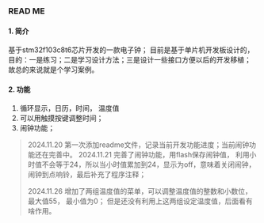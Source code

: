 ### READ ME



#### 1. 简介
基于stm32f103c8t6芯片开发的一款电子钟；
目前是基于单片机开发板设计的，目的：一是练习；二是学习设计方法；三是设计一些接口方便以后的开发移植；
故总的来说就是个学习案例。

#### 2. 功能
1. 循环显示，日历，时间， 温度值
2. 可以用触摸按键调整时间；
3. 闹钟功能；




> 2024.11.20 第一次添加readme文件，记录当前开发功能进度；当前闹钟功能还在完善中。
> 2024.11.21 完善了闹钟功能，用flash保存闹钟值， 利用小时值不会等于24，所以当小时值累加到24，显示为off，意味着关闭闹钟， 闹钟到点响铃，最后补充了程序注释；
>
> 2024.11.26 增加了两组温度值的菜单，可以调整温度值的整数和小数位， 最大值55， 最小值为0； 但是还没有利用上这两组设定温度值，后面看有啥作用。
>
> 
